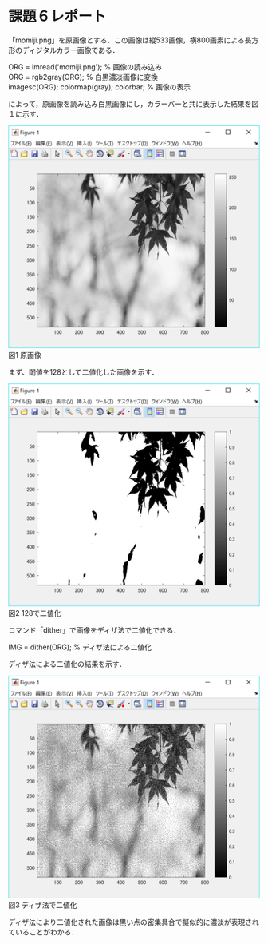 ﻿# 課題６レポート

「momiji.png」を原画像とする．この画像は縦533画像，横800画素による長方形のディジタルカラー画像である．

ORG = imread('momiji.png'); % 画像の読み込み  
ORG = rgb2gray(ORG); % 白黒濃淡画像に変換  
imagesc(ORG); colormap(gray); colorbar; % 画像の表示

によって，原画像を読み込み白黒画像にし，カラーバーと共に表示した結果を図１に示す．

![原画像](https://github.com/15ec092/lecture_image_processing/blob/master/image/org_img6.png?raw=true)  
図1 原画像

まず、閾値を128として二値化した画像を示す．

![原画像](https://github.com/15ec092/lecture_image_processing/blob/master/image/kadai6_1.png?raw=true)  
図2 128で二値化

コマンド「dither」で画像をディザ法で二値化できる．

IMG = dither(ORG); % ディザ法による二値化

ディザ法による二値化の結果を示す．

![原画像](https://github.com/15ec092/lecture_image_processing/blob/master/image/kadai6_2.png?raw=true)  
図3 ディザ法で二値化

ディザ法により二値化された画像は黒い点の密集具合で擬似的に濃淡が表現されていることがわかる．